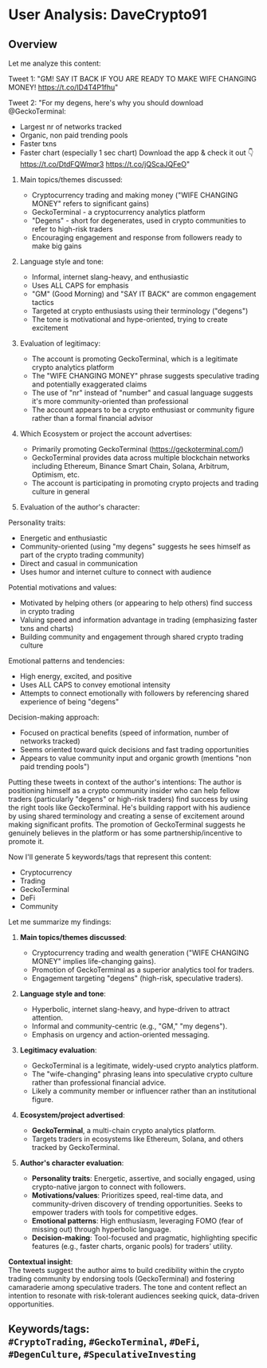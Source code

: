 # User Analysis: DaveCrypto91

## Overview

<think>
Let me analyze this content:

Tweet 1:
"GM! SAY IT BACK IF YOU ARE READY TO MAKE WIFE CHANGING MONEY! https://t.co/ID4T4P1fhu"

Tweet 2:
"For my degens, here's why you should download @GeckoTerminal:
- Largest nr of networks tracked
- Organic, non paid trending pools
- Faster txns 
- Faster chart (especially 1 sec chart)
Download the app &amp; check it out 👇
https://t.co/DtdFQWmqr3 https://t.co/jQScaJQFeO"

1. Main topics/themes discussed:
   - Cryptocurrency trading and making money ("WIFE CHANGING MONEY" refers to significant gains)
   - GeckoTerminal - a cryptocurrency analytics platform
   - "Degens" - short for degenerates, used in crypto communities to refer to high-risk traders
   - Encouraging engagement and response from followers ready to make big gains

2. Language style and tone:
   - Informal, internet slang-heavy, and enthusiastic
   - Uses ALL CAPS for emphasis
   - "GM" (Good Morning) and "SAY IT BACK" are common engagement tactics
   - Targeted at crypto enthusiasts using their terminology ("degens")
   - The tone is motivational and hype-oriented, trying to create excitement

3. Evaluation of legitimacy:
   - The account is promoting GeckoTerminal, which is a legitimate crypto analytics platform
   - The "WIFE CHANGING MONEY" phrase suggests speculative trading and potentially exaggerated claims
   - The use of "nr" instead of "number" and casual language suggests it's more community-oriented than professional
   - The account appears to be a crypto enthusiast or community figure rather than a formal financial advisor

4. Which Ecosystem or project the account advertises:
   - Primarily promoting GeckoTerminal (https://geckoterminal.com/)
   - GeckoTerminal provides data across multiple blockchain networks including Ethereum, Binance Smart Chain, Solana, Arbitrum, Optimism, etc.
   - The account is participating in promoting crypto projects and trading culture in general

5. Evaluation of the author's character:

Personality traits:
   - Energetic and enthusiastic
   - Community-oriented (using "my degens" suggests he sees himself as part of the crypto trading community)
   - Direct and casual in communication
   - Uses humor and internet culture to connect with audience

Potential motivations and values:
   - Motivated by helping others (or appearing to help others) find success in crypto trading
   - Valuing speed and information advantage in trading (emphasizing faster txns and charts)
   - Building community and engagement through shared crypto trading culture

Emotional patterns and tendencies:
   - High energy, excited, and positive
   - Uses ALL CAPS to convey emotional intensity
   - Attempts to connect emotionally with followers by referencing shared experience of being "degens"

Decision-making approach:
   - Focused on practical benefits (speed of information, number of networks tracked)
   - Seems oriented toward quick decisions and fast trading opportunities
   - Appears to value community input and organic growth (mentions "non paid trending pools")

Putting these tweets in context of the author's intentions:
The author is positioning himself as a crypto community insider who can help fellow traders (particularly "degens" or high-risk traders) find success by using the right tools like GeckoTerminal. He's building rapport with his audience by using shared terminology and creating a sense of excitement around making significant profits. The promotion of GeckoTerminal suggests he genuinely believes in the platform or has some partnership/incentive to promote it.

Now I'll generate 5 keywords/tags that represent this content:
- Cryptocurrency
- Trading
- GeckoTerminal
- DeFi
- Community

Let me summarize my findings:
</think>

1. **Main topics/themes discussed**:  
   - Cryptocurrency trading and wealth generation ("WIFE CHANGING MONEY" implies life-changing gains).  
   - Promotion of GeckoTerminal as a superior analytics tool for traders.  
   - Engagement targeting "degens" (high-risk, speculative traders).  

2. **Language style and tone**:  
   - Hyperbolic, internet slang-heavy, and hype-driven to attract attention.  
   - Informal and community-centric (e.g., "GM," "my degens").  
   - Emphasis on urgency and action-oriented messaging.  

3. **Legitimacy evaluation**:  
   - GeckoTerminal is a legitimate, widely-used crypto analytics platform.  
   - The "wife-changing" phrasing leans into speculative crypto culture rather than professional financial advice.  
   - Likely a community member or influencer rather than an institutional figure.  

4. **Ecosystem/project advertised**:  
   - **GeckoTerminal**, a multi-chain crypto analytics platform.  
   - Targets traders in ecosystems like Ethereum, Solana, and others tracked by GeckoTerminal.  

5. **Author's character evaluation**:  
   - **Personality traits**: Energetic, assertive, and socially engaged, using crypto-native jargon to connect with followers.  
   - **Motivations/values**: Prioritizes speed, real-time data, and community-driven discovery of trending opportunities. Seeks to empower traders with tools for competitive edges.  
   - **Emotional patterns**: High enthusiasm, leveraging FOMO (fear of missing out) through hyperbolic language.  
   - **Decision-making**: Tool-focused and pragmatic, highlighting specific features (e.g., faster charts, organic pools) for traders’ utility.  

**Contextual insight**:  
The tweets suggest the author aims to build credibility within the crypto trading community by endorsing tools (GeckoTerminal) and fostering camaraderie among speculative traders. The tone and content reflect an intention to resonate with risk-tolerant audiences seeking quick, data-driven opportunities.  

**Keywords/tags**:  
`#CryptoTrading`, `#GeckoTerminal`, `#DeFi`, `#DegenCulture`, `#SpeculativeInvesting`
---
